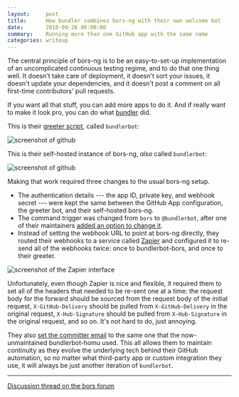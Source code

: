 ```yaml
---
layout:     post
title:      How bundler combines bors-ng with their own welcome bot 
date:       2018-09-26 00:00:00
summary:    Running more than one GitHub app with the same name
categories: writeup
---
```


The central principle of bors-ng is to be an easy-to-set-up implementation of an uncomplicated continuous testing regime, and to do that one thing well. It doesn't take care of deployment, it doesn't sort your issues, it doesn't update your dependencies, and it doesn't post a comment on all first-time contributors' pull requests.

If you want all that stuff, you can add more apps to do it. And if really want to make it look pro, you can do what [bundler](https://github.com/bundler/bundler) did.

This is their [greeter script](https://github.com/bundler/bundlerbot), called `bundlerbot`:

![screenshot of github](https://screenshotscdn.firefoxusercontent.com/images/8eeda687-77fb-449c-82bb-b6e95b20c1ca.png)

This is their self-hosted instance of bors-ng, *also* called `bundlerbot`:

![screenshot of github](https://screenshotscdn.firefoxusercontent.com/images/f2c9b8c3-9e0a-419a-9079-c1cb1251481a.png)

Making that work required three changes to the usual bors-ng setup.

* The authentication details --- the app ID, private key, and webhook secret --- were kept the same between the GitHub App configuration, the greeter bot, and their self-hosted bors-ng.
* The command trigger was changed from `bors` to `@bundlerbot`, after one of their maintainers [added an option to change it](https://github.com/bors-ng/bors-ng/pull/461/files).
* Instead of setting the webhook URL to point at bors-ng directly, they routed their webhooks to a service called [Zapier](https://zapier.com/) and configured it to re-send all of the webhooks twice: once to bundlerbot-bors, and once to their greeter.

![screenshot of the Zapier interface](https://forum.bors.tech/uploads/default/optimized/1X/ae49fcea98dba465ef10041c6deab8a47500c369_1_455x500.png)

Unfortunately, even though Zapier is nice and flexible, it required them to set all of the headers that needed to be re-sent one at a time: the request body for the forward should be sourced from the request body of the initial request, `X-GitHub-Delivery` should be pulled from `X-GitHub-Delivery` in the original request, `X-Hub-Signature` should be pulled from `X-Hub-Signature` in the original request, and so on. It's not hard to do, just annoying.

They also [set the committer email](https://forum.bors.tech/t/customizing-the-name-email-and-avatar-of-the-bots-merge-commits/166) to the same one that the now-unmaintained bundlerbot-homu used. This all allows them to maintain continuity as they evolve the underlying tech behind their GitHub automation, so no matter what third-party app or custom integration they use, it will always be just another iteration of `bundlerbot`.

--------

[Discussion thread on the bors forum](https://forum.bors.tech/t/how-bundler-combines-bors-ng-with-their-own-welcome-bot/226)
